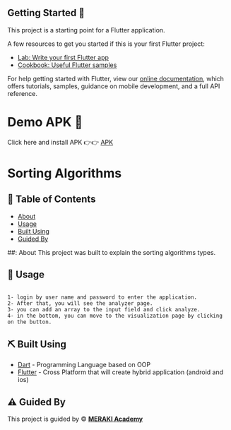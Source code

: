 

## Getting Started 🧐

This project is a starting point for a Flutter application.

A few resources to get you started if this is your first Flutter project:

- [Lab: Write your first Flutter app](https://flutter.dev/docs/get-started/codelab)
- [Cookbook: Useful Flutter samples](https://flutter.dev/docs/cookbook)

For help getting started with Flutter, view our
[online documentation](https://flutter.dev/docs), which offers tutorials,
samples, guidance on mobile development, and a full API reference.

# Demo APK 📱

Click here and install APK 👉👉 [APK](https://mega.nz/file/oNUBVbqT#G4Bls2H6mH5A2n0IoJPDG8rhz9iLoO37IjnlNAHRw6s) 

# Sorting Algorithms
## :memo: Table of Contents
- [About](#about)
- [Usage](#usage)
- [Built Using](#built_using)
- [Guided By](#guided_by)

##: About <a name = "about"></a>
This project was built to explain the sorting algorithms types.

## :balloon: Usage <a name="usage"></a>
```

1- login by user name and password to enter the application.
2- After that, you will see the analyzer page.
3- you can add an array to the input field and click analyze.
4- in the bottom, you can move to the visualization page by clicking on the button.

```
## :pick: Built Using <a name = "built_using"></a>
- [Dart](https://dart.dev/) - Programming Language based on OOP
- [Flutter](https://flutter.dev/) - Cross Platform that will create hybrid application (android and ios)

## :warning: Guided By <a name = "guided_by"></a>
This project is guided by :copyright: **[MERAKI Academy](https://www.meraki-academy.org)**

